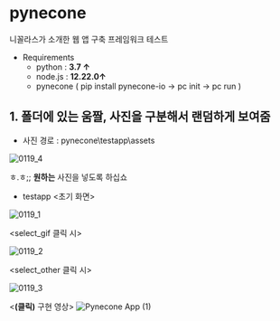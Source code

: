# pynecone

니꼴라스가 소개한 웹 앱 구축 프레임워크 테스트</br>
- Requirements</br>
  - python : **3.7 ↑** </br>
  - node.js : **12.22.0↑**</br>
  - pynecone ( pip install pynecone-io -> pc init -> pc run ) 

## 1. 폴더에 있는 움짤, 사진을 구분해서 랜덤하게 보여줌 

- 사진 경로 : pynecone\testapp\assets 

![0119_4](https://user-images.githubusercontent.com/52738769/213298613-45fddbd5-68d6-40b1-8324-14bb75eaf712.png)

ㅎ.ㅎ;; **원하는** 사진을 넣도록 하십쇼 

- testapp 
<초기 화면>

![0119_1](https://user-images.githubusercontent.com/52738769/213298576-222d37cf-50ff-4633-ab7f-460fd38bcb1a.png)

<select_gif 클릭 시>

![0119_2](https://user-images.githubusercontent.com/52738769/213298596-4b05f922-85c3-4e2f-92fd-260035a8ae6a.png)

<select_other 클릭 시>

![0119_3](https://user-images.githubusercontent.com/52738769/213301833-3a595e11-8f4e-4f70-99aa-dcf9636ed0c6.png)


<**(클릭)** 구현 영상>
![Pynecone App (1)](https://user-images.githubusercontent.com/52738769/213301330-6bdc9ef7-1fa9-47c6-9b28-d0bafcbf3fce.gif)
